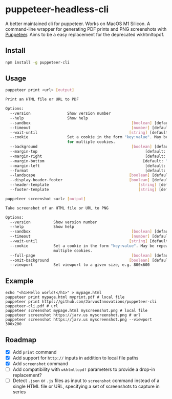 # puppeteer-headless-cli

A better maintained cli for puppeteer. Works on MacOS M1 Silicon.
A command-line wrapper for generating PDF prints and PNG screenshots with [Puppeteer](https://developers.google.com/web/tools/puppeteer). Aims to be a easy replacement for the deprecated wkhtmltopdf.

## Install

```bash
npm install -g puppeteer-cli
```

## Usage

```bash
puppeteer print <url> [output]

Print an HTML file or URL to PDF

Options:
  --version                Show version number                         [boolean]
  --help                   Show help                                   [boolean]
  --sandbox                                            [boolean] [default: true]
  --timeout                                            [number] [default: 30000]
  --wait-until                                        [string] [default: "load"]
  --cookie                 Set a cookie in the form "key:value". May be repeated
                           for multiple cookies.                        [string]
  --background                                         [boolean] [default: true]
  --margin-top                                               [default: "6.25mm"]
  --margin-right                                             [default: "6.25mm"]
  --margin-bottom                                           [default: "14.11mm"]
  --margin-left                                              [default: "6.25mm"]
  --format                                                   [default: "Letter"]
  --landscape                                         [boolean] [default: false]
  --display-header-footer                             [boolean] [default: false]
  --header-template                                       [string] [default: ""]
  --footer-template                                       [string] [default: ""]
```

```bash
puppeteer screenshot <url> [output]

Take screenshot of an HTML file or URL to PNG

Options:
  --version          Show version number                               [boolean]
  --help             Show help                                         [boolean]
  --sandbox                                            [boolean] [default: true]
  --timeout                                            [number] [default: 30000]
  --wait-until                                        [string] [default: "load"]
  --cookie           Set a cookie in the form "key:value". May be repeated for
                     multiple cookies.                                  [string]
  --full-page                                          [boolean] [default: true]
  --omit-background                                   [boolean] [default: false]
  --viewport         Set viewport to a given size, e.g. 800x600         [string]
```

## Example

``` shell
echo "<h1>Hello world!</h1>" > mypage.html
puppeteer print mypage.html myprint.pdf # local file
puppeteer print https://github.com/JarvusInnovations/puppeteer-cli puppeteer-cli.pdf # url
puppeteer screenshot mypage.html myscreenshot.png # local file
puppeteer screenshot https://jarv.us myscreenshot.png # url
puppeteer screenshot https://jarv.us myscreenshot.png --viewport 300x200
```

## Roadmap

- [X] Add `print` command
- [X] Add support for `http://` inputs in addition to local file paths
- [X] Add `screenshot` command
- [ ] Add compatibility with `wkhtmltopdf` parameters to provide a drop-in replacement?
- [ ] Detect `.json` or `.js` files as input to `screenshot` command instead of a single HTML file or URL, specifying a set of screenshots to capture in series
